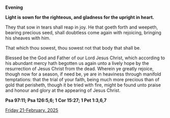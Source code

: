 **Evening**

**Light is sown for the righteous, and gladness for the upright in heart.**
 
They that sow in tears shall reap in joy. He that goeth forth and weepeth, bearing precious seed, shall doubtless come again with rejoicing, bringing his sheaves with him.
 
That which thou sowest, thou sowest not that body that shall be.
 
Blessed be the God and Father of our Lord Jesus Christ, which according to his abundant mercy hath begotten us again unto a lively hope by the resurrection of Jesus Christ from the dead. Wherein ye greatly rejoice, though now for a season, if need be, ye are in heaviness through manifold temptations: that the trial of your faith, being much more precious than of gold that perisheth, though it be tried with fire, might be found unto praise and honour and glory at the appearing of Jesus Christ.  

**Psa 97:11; Psa 126:5,6; 1 Cor 15:27; 1 Pet 1:3,6,7**

[Friday 21-February, 2025](https://t.me/daily_light)
